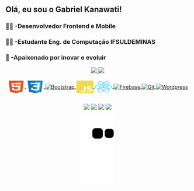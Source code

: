 ## Olá, eu sou o Gabriel Kanawati!

### 👨‍💻 -Desenvolvedor Frontend e Mobile

### 👨‍🏫 -Estudante Eng. de Computação IFSULDEMINAS

### 🚀 -Apaixonado por inovar e evoluir

<div align="center">
  <a href="https://github.com/gkanawati" target="_blank">
  <img height="180em" src="https://github-readme-stats.vercel.app/api?username=gkanawati&show_icons=true&theme=dracula&include_all_commits=true&count_private=true"/>
  <img height="180em" src="https://github-readme-stats.vercel.app/api/top-langs/?username=gkanawati&layout=compact&langs_count=10&theme=dracula"/>

<div style="display: inline_block"><br>
  <img align="center" alt="HTML" height="35" width="48" src="https://raw.githubusercontent.com/devicons/devicon/master/icons/html5/html5-original.svg">
  <img align="center" alt="CSS" height="35" width="48" src="https://raw.githubusercontent.com/devicons/devicon/master/icons/css3/css3-original.svg">
  <img align="center" alt="Bootstrap" height="35" width="48" src="https://cdn.jsdelivr.net/gh/devicons/devicon/icons/bootstrap/bootstrap-plain-wordmark.svg">
  <img align="center" alt="Javascript" height="35" width="48" src="https://raw.githubusercontent.com/devicons/devicon/master/icons/javascript/javascript-plain.svg">
  <img align="center" alt="React" height="35" width="48" src="https://raw.githubusercontent.com/devicons/devicon/master/icons/react/react-original.svg">
  <img align="center" alt="Firebase" height="35" width="48" src="https://cdn.jsdelivr.net/gh/devicons/devicon/icons/firebase/firebase-plain.svg">
  <img align="center" alt="Git" height="35" width="48" src="https://cdn.jsdelivr.net/gh/devicons/devicon/icons/git/git-original.svg">
  <img align="center" alt="Wordpress" height="35" width="48" src="https://cdn.jsdelivr.net/gh/devicons/devicon/icons/wordpress/wordpress-plain.svg">
  <br>
</div>
  
  ##
 
<div></div>
  <a href="https://instagram.com/gkanawati_" target="_blank"><img src="https://img.shields.io/badge/-Instagram-%23E4405F?style=for-the-badge&logo=instagram&logoColor=white" target="_blank"></a>
  <a href = "mailto:gabrielkanawati130@gmail.com"><img src="https://img.shields.io/badge/-Gmail-%23333?style=for-the-badge&logo=gmail&logoColor=white" target="_blank"></a>
  <a href="https://www.linkedin.com/in/gabrielkanawati/" target="_blank"><img src="https://img.shields.io/badge/-LinkedIn-%230077B5?style=for-the-badge&logo=linkedin&logoColor=white" target="_blank"></a> 
  <a href="https://wa.me/5519993336800" target="_blank"><img src="https://img.shields.io/badge/WhatsApp-25D366?style=for-the-badge&logo=whatsapp&logoColor=white" target="_blank"></a>

![Snake animation](https://github.com/gkanawati/gkanawati/blob/output/github-contribution-grid-snake.svg)

</div>
